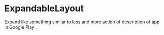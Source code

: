 ExpandableLayout
================

Expand like something similar to less and more action of description of app in Google Play .
